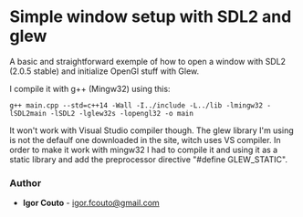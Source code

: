 # Simple window setup with SDL2 and glew

A basic and straightforward exemple of how to open a window with SDL2 (2.0.5 stable) and initialize OpenGl stuff with Glew.
  
I compile it with g++ (Mingw32) using this:
  
`g++ main.cpp --std=c++14 -Wall -I../include -L../lib -lmingw32 -lSDL2main -lSDL2 -lglew32s -lopengl32 -o main`	
  
It won't work with Visual Studio compiler though. The glew library I'm using is not the defaulf one downloaded in the site, witch uses VS compiler. In order to make it work with mingw32 I had to compile it and using it as a static library and add the preprocessor directive "#define GLEW_STATIC".

### Author

* **Igor Couto** - [igor.fcouto@gmail.com](mailto:igor.fcouto@gmail.com)
